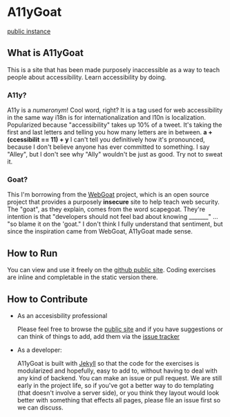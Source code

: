 # A11yGoat
[public instance](http://jazahn.github.io/A11yGoat/)

## What is A11yGoat
This is a site that has been made purposely inaccessible as a way to teach people about accessibility. Learn accessibility by doing.

### A11y?
A11y is a *numeronym*! Cool word, right? It is a tag used for web accessibility in the same way i18n is for internationalization and l10n is localization. Popularized because "accessibility" takes up 10% of a tweet. It's taking the first and last letters and telling you how many letters are in between. **a + (ccessibilit == 11) + y** I can't tell you definitively how it's pronounced, because I don't believe anyone has ever committed to something. I say "Alley", but I don't see why "Ally" wouldn't be just as good. Try not to sweat it.

### Goat?
This I'm borrowing from the [WebGoat](https://www.owasp.org/index.php/Category:OWASP_WebGoat_Project) project, which is an open source project that provides a purposely **insecure** site to help teach web security. The "goat", as they explain,  comes from the word scapegoat. They're intention is that "developers should not feel bad about knowing _______" ... "so blame it on the 'goat." I don't think I fully understand that sentiment, but since the inspiration came from WebGoat, A11yGoat made sense.


## How to Run
You can view and use it freely on the [github public site](http://jazahn.github.io/A11yGoat/). Coding exercises are inline and completable in the static version there.

## How to Contribute
* As an accesisbility professional

  Please feel free to browse the [public site](http://jazahn.github.io/A11yGoat/) and if you have suggestions or can think of things to add, add them via the [issue tracker](https://github.com/jazahn/A11yGoat/issues)
* As a developer:

  A11yGoat is built with [Jekyll](http://jekyllrb.com/) so that the code for the exercises is modularized and hopefully, easy to add to, without having to deal with any kind of backend. You can make an issue or pull request. We are still early in the project life, so if you've got a better way to do templating (that doesn't involve a server side), or you think they layout would look better with something that effects all pages, please file an issue first so we can discuss.
  
